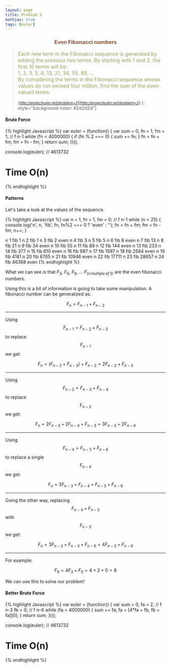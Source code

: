 ```yaml
---
layout: page
title: Problem 2
mathjax: true
tags: [euler]
---
```


<h3 style="color: #8f5536; text-align: center">Even Fibonacci numbers</h3>

> <small><span style="font-size: 1rem; color: #90a959">Each new term in the Fibonacci sequence is generated by adding the previous two terms. By starting with 1 and 2, the first 10 terms will be: <br>
> 1, 2, 3, 5, 8, 13, 21, 34, 55, 89, ... <br>
> By considering the terms in the Fibonacci sequence whose values do not exceed four million, find the sum of the even-valued terms.</span><br><br>
> <cite>[http://projecteuler.net/problem=2](http://projecteuler.net/problem=2)</cite></small>
{: style="background-color: #2d2d2d"}

#### Brute Force

{% highlight Javascript %}
var euler = (function() {
  var sum = 0,
      fn = 1,
      fm = 1; // f n-1
  while (fn < 4000000) {
    if (fn % 2 === 0) {
      sum += fn;
    }
    fn = fn + fm;
    fm = fn - fm;
  }
  return sum;
})();

console.log(euler); // 4613732

# Time O(n)
{% endhighlight %}


#### Patterns

Let's take a look at the values of the sequence.

{% highlight Javascript %}
var n = 1,
    fn = 1,
    fm = 0; // f n-1
while (n < 25) {
  console.log('n', n, 'fib', fn, fn%2 === 0 ? 'even' : '');
  fn = fn + fm;
  fm = fn - fm;
  n++;
}

n 1 fib 1
n 2 fib 1
n 3 fib 2 even
n 4 fib 3
n 5 fib 5
n 6 fib 8 even
n 7 fib 13
n 8 fib 21
n 9 fib 34 even
n 10 fib 55
n 11 fib 89
n 12 fib 144 even
n 13 fib 233
n 14 fib 377
n 15 fib 610 even
n 16 fib 987
n 17 fib 1597
n 18 fib 2584 even
n 19 fib 4181
n 20 fib 6765
n 21 fib 10946 even
n 22 fib 17711
n 23 fib 28657
n 24 fib 46368 even
{% endhighlight %}

What we can see is that $F_3$, $F_6$, $F_9$, ... $F_{(n\,multiple\,of\,3)}$ are the even fibonacci numbers.

Using this is a bit of information is going to take some manipulation. A fibonacci number can be generalized as:

$$F_n = F_{n-1} + F_{n-2}$$

----

Using $$F_{n-1} = F_{n-2} + F_{n-3}$$ to replace $$F_{n-1}$$ we get:

$$F_n = (F_{n-2} + F_{n-3}) + F_{n-2} = 2F_{n-2} + F_{n-3}$$

----

Using $$F_{n-2} = F_{n-3} + F_{n-4}$$ to replace $$F_{n-2}$$ we get:

$$F_n = 2F_{n-3} + 2F_{n-4} + F_{n-3} = 3F_{n-3} + 2F_{n-4}$$

----

Using $$F_{n-4} = F_{n-5} + F_{n-6}$$ to replace a single $$F_{n-4}$$ we get:

$$F_n = 3F_{n-3} + F_{n-4} + F_{n-5} + F_{n-6}$$

----

Going the other way, replacing $$F_{n-4} + F_{n-5}$$ with $$F_{n-3}$$ we get:

$$F_n = 3F_{n-3} + F_{n-3} + F_{n-6} = 4F_{n-3} + F_{n-6}$$

----

For example:

$$F_6 = 4F_3 + F_0 = 4\times2 + 0 = 8$$

We can use this to solve our problem!

#### Better Brute Force

{% highlight Javascript %}
var euler = (function() {
  var sum = 0,
      fa = 2, // f n-3
      fb = 0; // f n-6
  while (fa < 4000000) {
    sum += fa;
    fa = [4*fa + fb, fb = fa][0];
  }
  return sum;
})();

console.log(euler); // 4613732

# Time O(n)
{% endhighlight %}
